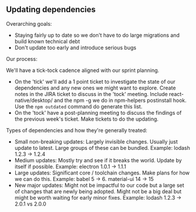 ## Updating dependencies

Overarching goals:

- Staying fairly up to date so we don't have to do large migrations and build known technical debt
- Don't update too early and introduce serious bugs

Our process:

We'll have a tick-tock cadence aligned with our sprint planning.

- On the 'tick' we'll add a 1 point ticket to investigate the state of our dependencies and any new ones we might want to explore. Create notes in the JIRA ticket to discuss in the 'tock' meeting. Include react-native/desktop/ and the npm -g we do in npm-helpers postinstall hook. Use the ```npm outdated``` command do generate this list.
- On the 'tock' have a post-planning meeting to discuss the findings of the previous week's ticket. Make tickets to do the updating.

Types of dependencies and how they're generally treated:

- Small non-breaking updates:
    Largely invisible changes. Usually just update to latest. Large groups of these can be bundled.
        Example: lodash 1.2.3 -> 1.2.4
- Medium updates:
    Mostly try and see if it breaks the world. Update by itself if possible.
        Example: electron 1.0.1 -> 1.1.1
- Large updates:
    Significant core / toolchain changes. Make plans for how we can do this.
        Example: babel 5 -> 6. material-ui 14 -> 15
- New major updates:
    Might not be impactful to our code but a large set of changes that are newly being adopted. Might not be a big deal but might be worth waiting for early minor fixes.
        Example: lodash 1.2.3 -> 2.0.1 vs 2.0.0


